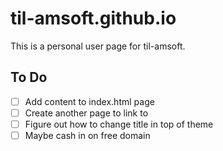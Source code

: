 # til-amsoft.github.io

This is a personal user page for til-amsoft.

## To Do
- [ ] Add content to index.html page
- [ ] Create another page to link to
- [ ] Figure out how to change title in top of theme
- [ ] Maybe cash in on free domain

